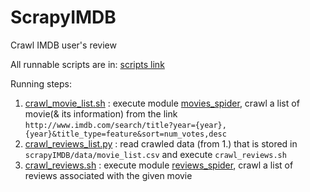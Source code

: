 # ScrapyIMDB


Crawl IMDB user's review


All runnable scripts are in: [scripts link](scrapyIMDB/script)

Running steps:

1. [crawl_movie_list.sh](scrapyIMDB/script/crawl_movie_list.sh) : execute module [movies_spider](scrapyIMDB/scrapyIMDB/spiders/movies_spider.py), crawl a list of movie(& its information) from the link      `http://www.imdb.com/search/title?year={year},{year}&title_type=feature&sort=num_votes,desc`
2. [crawl_reviews_list.py](scrapyIMDB/script/crawl_reviews_list.py) : read crawled data (from 1.) that is stored in `scrapyIMDB/data/movie_list.csv` and execute `crawl_reviews.sh`
3. [crawl_reviews.sh](scrapyIMDB/script/crawl_reviews.sh) : execute module [reviews_spider](scrapyIMDB/scrapyIMDB/spiders/reviews_spider.py), crawl a list of reviews associated with the given movie

